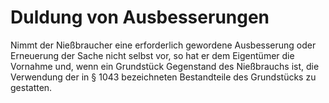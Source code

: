 # Duldung von Ausbesserungen

Nimmt der Nießbraucher eine erforderlich gewordene Ausbesserung oder Erneuerung der Sache nicht selbst vor, so hat er dem Eigentümer die Vornahme und, wenn ein Grundstück Gegenstand des Nießbrauchs ist, die Verwendung der in § 1043 bezeichneten Bestandteile des Grundstücks zu gestatten.
